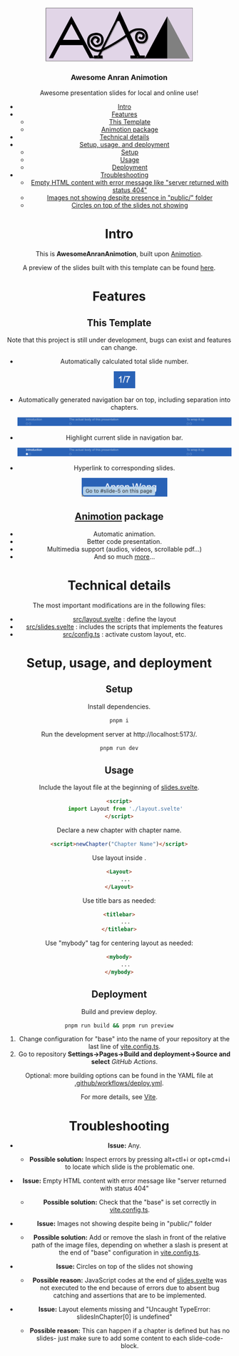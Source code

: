 <!-- PROJECT LOGO -->
<br />
<div align="center">
  <a href="https://github.com/AnranW/AwesomeAnranAnimotion">
    <img src="public/Automation-StatusUpdatesLogo.png" alt="Logo" width="330" height="120">
  </a>

  <h3 align="center">Awesome Anran Animotion</h3>

  <p align="center">
    Awesome presentation slides for local and online use!

- [Intro](#intro)
- [Features](#features)
  - [This Template](#this-template)
  - [Animotion package](#animotion-package)
- [Technical details](#technical-details)
- [Setup, usage, and deployment](#setup-usage-and-deployment)
  - [Setup](#setup)
  - [Usage](#usage)
  - [Deployment](#deployment)
- [Troubleshooting](#troubleshooting)
  - [Empty HTML content with error message like "server returned with status 404"](#empty-html-content-with-error-message-like-server-returned-with-status-404)
  - [Images not showing despite presence in "public/" folder](#images-not-showing-despite-presence-in-public-folder)
  - [Circles on top of the slides not showing](#circles-on-top-of-the-slides-not-showing)


# Intro
This is **AwesomeAnranAnimotion**, built upon [Animotion](https://animotion.pages.dev). 

A preview of the slides built with this template can be found [here](https://AnranW.github.io/AwesomeAnranSlides). 

# Features
## This Template
Note that this project is still under development, bugs can exist and features can change. 
- Automatically calculated total slide number.

    <img src="public/pagenumber.png" style="width:5vw">
- Automatically generated navigation bar on top, including separation into chapters. 

    ![](public/navibar.png)
- Highlight current slide in navigation bar. 

    ![](public/highlight.png)
- Hyperlink to corresponding slides. 

    <img src="public/goto.png" style="width:20vw">

## [Animotion](https://animotion.pages.dev) package
- Automatic animation.
- Better code presentation.
- Multimedia support (audios, videos, scrollable pdf...)
- And so much [more](https://animotion.pages.dev/docs)...

# Technical details
The most important modifications are in the following files: 
- [src/layout.svelte](src/layout.svelte) : define the layout 
- [src/slides.svelte](src/slides.svelte) : includes the scripts that implements the features
- [src/config.ts](src/config.ts) : activate custom layout, etc.

# Setup, usage, and deployment
## Setup
Install dependencies. 
```sh
pnpm i
```

Run the development server at http://localhost:5173/. 
```sh
pnpm run dev
```


## Usage
Include the layout file at the beginning of [slides.svelte](/src/slides.svelte). 
```html
<script>
    import Layout from './layout.svelte'
</script>
```

Declare a new chapter with chapter name. 
```html
<script>newChapter("Chapter Name")</script>
```

Use layout inside <Slide>. 
```html
<Layout>
    ...
</Layout>
```

Use title bars as needed: 
```html
<titlebar>
    ...
</titlebar>
```

Use "mybody" tag for centering layout as needed: 
```html
<mybody>
    ...
</mybody>
```


## Deployment
Build and preview deploy.
```sh
pnpm run build && pnpm run preview
```

1. Change configuration for "base" into the name of your repository at the last line of [vite.config.ts](vite.config.ts). 
2. Go to repository **Settings->Pages->Build and deployment->Source and select** *GitHub Actions*. 

Optional: more building options can be found in the YAML file at [.github/workflows/deploy.yml](.github/workflows/deploy.yml). 

For more details, see [Vite](https://vitejs.dev/guide/static-deploy.html). 

# Troubleshooting
- **Issue:** Any.
  - **Possible solution:** Inspect errors by pressing alt+ctl+i or opt+cmd+i to locate which slide is the problematic one. 

- **Issue:** Empty HTML content with error message like "server returned with status 404"
  - **Possible solution:** Check that the "base" is set correctly in [vite.config.ts](vite.config.ts). 

- **Issue:** Images not showing despite being in "public/" folder
  - **Possible solution:** Add or remove the slash in front of the relative path of the image files, depending on whether a slash is present at the end of "base" configuration in [vite.config.ts](vite.config.ts). 

- **Issue:** Circles on top of the slides not showing
  - **Possible reason:** JavaScript codes at the end of [slides.svelte](src/slides.svelte) was not executed to the end because of errors due to absent bug catching and assertions that are to be implemented.

- **Issue:** Layout elements missing and "Uncaught TypeError: slidesInChapter[0] is undefined"
  - **Possible reason:** This can happen if a chapter is defined but has no slides- just make sure to add some content to each slide-code-block.


